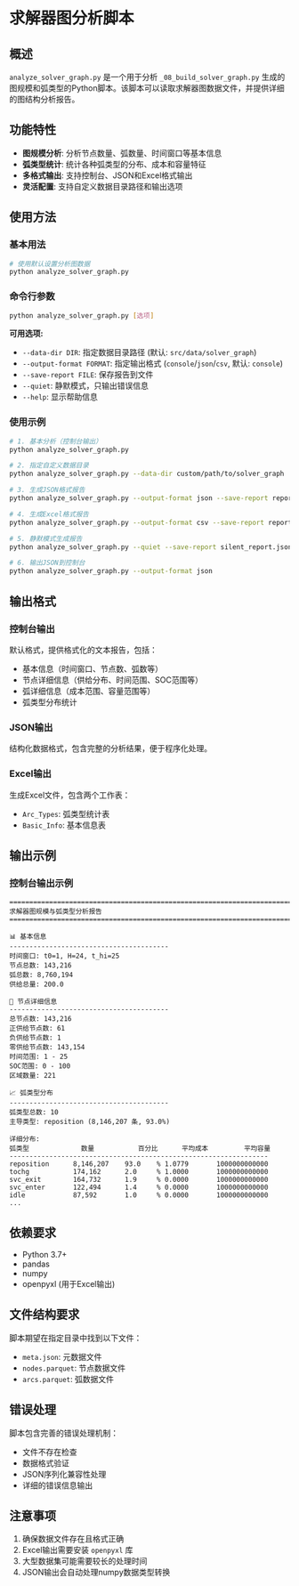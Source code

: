 # 求解器图分析脚本

## 概述

`analyze_solver_graph.py` 是一个用于分析 `_08_build_solver_graph.py` 生成的图规模和弧类型的Python脚本。该脚本可以读取求解器图数据文件，并提供详细的图结构分析报告。

## 功能特性

- **图规模分析**: 分析节点数量、弧数量、时间窗口等基本信息
- **弧类型统计**: 统计各种弧类型的分布、成本和容量特征
- **多格式输出**: 支持控制台、JSON和Excel格式输出
- **灵活配置**: 支持自定义数据目录路径和输出选项

## 使用方法

### 基本用法

```bash
# 使用默认设置分析图数据
python analyze_solver_graph.py
```

### 命令行参数

```bash
python analyze_solver_graph.py [选项]
```

**可用选项:**

- `--data-dir DIR`: 指定数据目录路径 (默认: `src/data/solver_graph`)
- `--output-format FORMAT`: 指定输出格式 (`console`/`json`/`csv`, 默认: `console`)
- `--save-report FILE`: 保存报告到文件
- `--quiet`: 静默模式，只输出错误信息
- `--help`: 显示帮助信息

### 使用示例

```bash
# 1. 基本分析（控制台输出）
python analyze_solver_graph.py

# 2. 指定自定义数据目录
python analyze_solver_graph.py --data-dir custom/path/to/solver_graph

# 3. 生成JSON格式报告
python analyze_solver_graph.py --output-format json --save-report report.json

# 4. 生成Excel格式报告
python analyze_solver_graph.py --output-format csv --save-report report.xlsx

# 5. 静默模式生成报告
python analyze_solver_graph.py --quiet --save-report silent_report.json

# 6. 输出JSON到控制台
python analyze_solver_graph.py --output-format json
```

## 输出格式

### 控制台输出
默认格式，提供格式化的文本报告，包括：
- 基本信息（时间窗口、节点数、弧数等）
- 节点详细信息（供给分布、时间范围、SOC范围等）
- 弧详细信息（成本范围、容量范围等）
- 弧类型分布统计

### JSON输出
结构化数据格式，包含完整的分析结果，便于程序化处理。

### Excel输出
生成Excel文件，包含两个工作表：
- `Arc_Types`: 弧类型统计表
- `Basic_Info`: 基本信息表

## 输出示例

### 控制台输出示例

```
================================================================================
求解器图规模与弧类型分析报告
================================================================================

📊 基本信息
----------------------------------------
时间窗口: t0=1, H=24, t_hi=25
节点总数: 143,216
弧总数: 8,760,194
供给总量: 200.0

🔢 节点详细信息
----------------------------------------
总节点数: 143,216
正供给节点数: 61
负供给节点数: 1
零供给节点数: 143,154
时间范围: 1 - 25
SOC范围: 0 - 100
区域数量: 221

📈 弧类型分布
----------------------------------------
弧类型总数: 10
主导类型: reposition (8,146,207 条, 93.0%)

详细分布:
弧类型             数量           百分比      平均成本         平均容量        
-----------------------------------------------------------------
reposition      8,146,207    93.0    % 1.0779       1000000000000
tochg           174,162      2.0     % 1.0000       1000000000000
svc_exit        164,732      1.9     % 0.0000       1000000000000
svc_enter       122,494      1.4     % 0.0000       1000000000000
idle            87,592       1.0     % 0.0000       1000000000000
...
```

## 依赖要求

- Python 3.7+
- pandas
- numpy
- openpyxl (用于Excel输出)

## 文件结构要求

脚本期望在指定目录中找到以下文件：
- `meta.json`: 元数据文件
- `nodes.parquet`: 节点数据文件
- `arcs.parquet`: 弧数据文件

## 错误处理

脚本包含完善的错误处理机制：
- 文件不存在检查
- 数据格式验证
- JSON序列化兼容性处理
- 详细的错误信息输出

## 注意事项

1. 确保数据文件存在且格式正确
2. Excel输出需要安装 `openpyxl` 库
3. 大型数据集可能需要较长的处理时间
4. JSON输出会自动处理numpy数据类型转换
